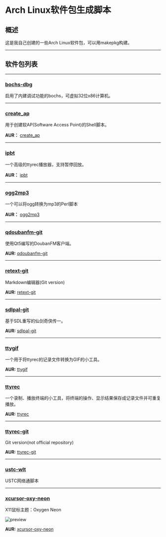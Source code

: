 Arch Linux软件包生成脚本
=======================

概述
----

这是我自己创建的一些Arch Linux软件包，可以用makepkg构建。

--------

软件包列表
---------

--------

### [bochs-dbg](http://bochs.sourceforge.net/) ###

启用了内建调试功能的bochs，可虚拟32位x86计算机。

------

### [create_ap](https://github.com/oblique/create_ap) ###

用于创建软AP(Software Access Point)的Shell脚本。

**AUR：** [create_ap](https://aur.archlinux.org/packages/create_ap/)

------

### [ipbt](http://www.chiark.greenend.org.uk/~sgtatham/ipbt/)

一个高级的ttyrec播放器，支持暂停回放。

**AUR：** [ipbt](https://aur.archlinux.org/packages/ipbt/)

------

### [ogg2mp3](http://gitorious.org/ogg2mp3/pages/Home/)

一个可以将ogg转换为mp3的Perl脚本

**AUR：** [ogg2mp3](https://aur.archlinux.org/packages/ogg2mp3/)

------


### [qdoubanfm-git](https://gitcafe.com/zonyitoo/doubanfm-qt) ###

使用Qt5编写的DoubanFM客户端。

**AUR:** [qdoubanfm-git](https://aur.archlinux.org/packages/qdoubanfm-git/)


------

### [retext-git](http://retext.sourceforge.net/) ###

Markdown编辑器(Git version)

**AUR:** [retext-git](https://aur.archlinux.org/packages/retext-git/)

------

### [sdlpal-git](http://sdlpal.codeplex.com/) ###

基于SDL重写的仙剑奇侠传一。

**AUR:** [sdlpal-git](https://aur.archlinux.org/packages/sdlpal-git/)

------

### [ttygif](https://github.com/icholy/ttygif) ###

一个用于将ttyrec的记录文件转换为GIF的小工具。

**AUR:** [ttygif](https://aur.archlinux.org/packages/ttygif/)

------

### [ttyrec](http://0xcc.net/ttyrec/index.html.en) ###

一个录制、播放终端的小工具，将终端的操作、显示结果保存成记录文件并可重复播放。

**AUR:** [ttyrec](https://aur.archlinux.org/packages/ttyrec/)

------

### [ttyrec-git](http://git.kitenet.net/?p=ttyrec.git) ###

Git version(not official repository)

**AUR:** [ttyrec-git](https://aur.archlinux.org/packages/ttyrec-git/)

------

### [ustc-wlt](https://gitcafe.com/puxx/ustc-wlt) ###

USTC网络通脚本

------

### [xcursor-oxy-neon](http://gnome-look.org/content/show.php/Oxygen+Neon?content=137109) ###

X11鼠标主题：Oxygen Neon

![preview](http://gnome-look.org/CONTENT/content-pre1/137109-1.png)

**AUR:** [xcursor-oxy-neon](https://aur.archlinux.org/packages/xcursor-oxy-neon/)

